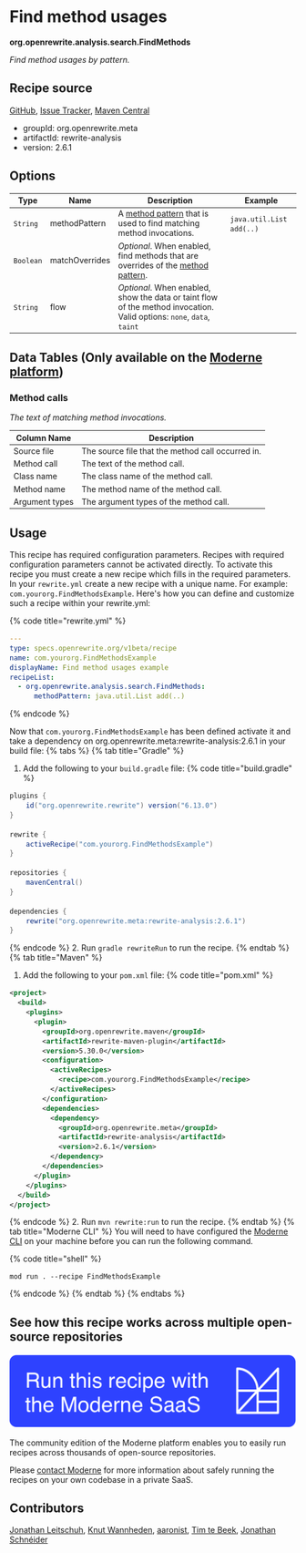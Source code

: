 # Find method usages

**org.openrewrite.analysis.search.FindMethods**

_Find method usages by pattern._

## Recipe source

[GitHub](https://github.com/openrewrite/rewrite-analysis/blob/main/src/main/java/org/openrewrite/analysis/search/FindMethods.java), [Issue Tracker](https://github.com/openrewrite/rewrite-analysis/issues), [Maven Central](https://central.sonatype.com/artifact/org.openrewrite.meta/rewrite-analysis/2.6.1/jar)

* groupId: org.openrewrite.meta
* artifactId: rewrite-analysis
* version: 2.6.1

## Options

| Type | Name | Description | Example |
| -- | -- | -- | -- |
| `String` | methodPattern | A [method pattern](/reference/method-patterns.md) that is used to find matching method invocations. | `java.util.List add(..)` |
| `Boolean` | matchOverrides | *Optional*. When enabled, find methods that are overrides of the [method pattern](/reference/method-patterns.md). |  |
| `String` | flow | *Optional*. When enabled, show the data or taint flow of the method invocation. Valid options: `none`, `data`, `taint` |  |

## Data Tables (Only available on the [Moderne platform](https://app.moderne.io/))

### Method calls

_The text of matching method invocations._

| Column Name | Description |
| ----------- | ----------- |
| Source file | The source file that the method call occurred in. |
| Method call | The text of the method call. |
| Class name | The class name of the method call. |
| Method name | The method name of the method call. |
| Argument types | The argument types of the method call. |


## Usage

This recipe has required configuration parameters. Recipes with required configuration parameters cannot be activated directly. To activate this recipe you must create a new recipe which fills in the required parameters. In your `rewrite.yml` create a new recipe with a unique name. For example: `com.yourorg.FindMethodsExample`.
Here's how you can define and customize such a recipe within your rewrite.yml:

{% code title="rewrite.yml" %}
```yaml
---
type: specs.openrewrite.org/v1beta/recipe
name: com.yourorg.FindMethodsExample
displayName: Find method usages example
recipeList:
  - org.openrewrite.analysis.search.FindMethods:
      methodPattern: java.util.List add(..)
```
{% endcode %}

Now that `com.yourorg.FindMethodsExample` has been defined activate it and take a dependency on org.openrewrite.meta:rewrite-analysis:2.6.1 in your build file:
{% tabs %}
{% tab title="Gradle" %}
1. Add the following to your `build.gradle` file:
{% code title="build.gradle" %}
```groovy
plugins {
    id("org.openrewrite.rewrite") version("6.13.0")
}

rewrite {
    activeRecipe("com.yourorg.FindMethodsExample")
}

repositories {
    mavenCentral()
}

dependencies {
    rewrite("org.openrewrite.meta:rewrite-analysis:2.6.1")
}
```
{% endcode %}
2. Run `gradle rewriteRun` to run the recipe.
{% endtab %}
{% tab title="Maven" %}
1. Add the following to your `pom.xml` file:
{% code title="pom.xml" %}
```xml
<project>
  <build>
    <plugins>
      <plugin>
        <groupId>org.openrewrite.maven</groupId>
        <artifactId>rewrite-maven-plugin</artifactId>
        <version>5.30.0</version>
        <configuration>
          <activeRecipes>
            <recipe>com.yourorg.FindMethodsExample</recipe>
          </activeRecipes>
        </configuration>
        <dependencies>
          <dependency>
            <groupId>org.openrewrite.meta</groupId>
            <artifactId>rewrite-analysis</artifactId>
            <version>2.6.1</version>
          </dependency>
        </dependencies>
      </plugin>
    </plugins>
  </build>
</project>
```
{% endcode %}
2. Run `mvn rewrite:run` to run the recipe.
{% endtab %}
{% tab title="Moderne CLI" %}
You will need to have configured the [Moderne CLI](https://docs.moderne.io/moderne-cli/cli-intro) on your machine before you can run the following command.

{% code title="shell" %}
```shell
mod run . --recipe FindMethodsExample
```
{% endcode %}
{% endtab %}
{% endtabs %}

## See how this recipe works across multiple open-source repositories

[![Moderne Link Image](/.gitbook/assets/ModerneRecipeButton.png)](https://app.moderne.io/recipes/org.openrewrite.analysis.search.FindMethods)

The community edition of the Moderne platform enables you to easily run recipes across thousands of open-source repositories.

Please [contact Moderne](https://moderne.io/product) for more information about safely running the recipes on your own codebase in a private SaaS.

## Contributors
[Jonathan Leitschuh](mailto:Jonathan.Leitschuh@gmail.com), [Knut Wannheden](mailto:knut@moderne.io), [aaronist](mailto:aaronmblume@gmail.com), [Tim te Beek](mailto:timtebeek@gmail.com), [Jonathan Schnéider](mailto:jkschneider@gmail.com)

